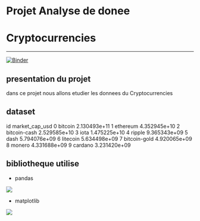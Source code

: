 # Projet Analyse de donee
# Cryptocurrencies

-----------------------------------------------------
[![Binder](https://mybinder.org/badge_logo.svg)](https://mybinder.org/v2/gh/YoussefFray/Cryptocurrency-market-data-analysis/main?labpath=notebook.ipynb)
## presentation du projet

dans ce projet nous allons etudier les donnees du Cryptocurrencies


## dataset
id	market_cap_usd
0	bitcoin	2.130493e+11
1	ethereum	4.352945e+10
2	bitcoin-cash	2.529585e+10
3	iota	1.475225e+10
4	ripple	9.365343e+09
5	dash	5.794076e+09
6	litecoin	5.634498e+09
7	bitcoin-gold	4.920065e+09
8	monero	4.331688e+09
9	cardano	3.231420e+09

## bibliotheque utilise

* pandas
<img src="https://seeklogo.com/images/P/pandas-logo-776F6D45BB-seeklogo.com.png">  

* matplotlib
<img src="https://miro.medium.com/max/1370/1*BLx1p0j0zVhPf_VC-OTwCQ.png">  

